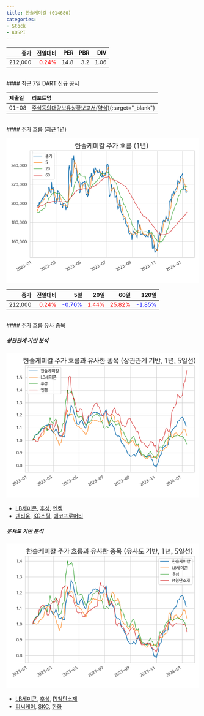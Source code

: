 ```yaml
---
title: 한솔케미칼 (014680)
categories:
- Stock
- KOSPI
---
```


|종가|전일대비|PER|PBR|DIV|
|---:|-------:|--:|--:|--:|
|212,000|<span style="color: red">0.24%</span>|14.8|3.2|1.06|

<!-- more -->

<br>
#### 최근 7일 DART 신규 공시


|제출일|리포트명|
|:-----|:-------|
|01-08|[주식등의대량보유상황보고서(약식)](https://dart.fss.or.kr/dsaf001/main.do?rcpNo=20240108000301){:target="_blank"}|

<br>
#### 주가 흐름 (최근 1년)

![014680](/assets/images/stock/014680.png)

|종가|전일대비|5일|20일|60일|120일|
|---:|-------:|--:|---:|---:|----:|
|212,000|<span style="color: red">0.24%</span>|<span style="color: blue">-0.70%</span>|<span style="color: red">1.44%</span>|<span style="color: red">25.82%</span>|<span style="color: blue">-1.85%</span>|

<br>
#### 주가 흐름 유사 종목

##### 상관관계 기반 분석

![014680](/assets/images/stock/014680_corr.png)
- [LB세미콘](/061970/), [후성](/093370/), [엔켐](/348370/)
- [덴티움](/145720/), [KG스틸](/016380/), [에코프로머티](/450080/)

##### 유사도 기반 분석

![014680](/assets/images/stock/014680_sim.png)
- [LB세미콘](/061970/), [후성](/093370/), [PI첨단소재](/178920/)
- [티씨케이](/064760/), [SKC](/011790/), [한화](/000880/)